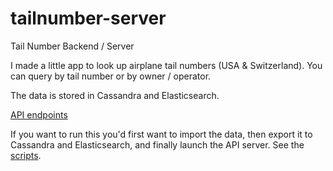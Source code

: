 # tailnumber-server
Tail Number Backend / Server

I made a little app to look up airplane tail numbers (USA & Switzerland). You can query by tail number or by owner / operator.

The data is stored in Cassandra and Elasticsearch.

[API endpoints](api/src/main/kotlin/com/edelweiss/software/tailnumber/server/api/plugins/Routing.kt)

If you want to run this you'd first want to import the data, then export it to Cassandra and Elasticsearch, and finally launch the API server. See the [scripts](scripts/).
